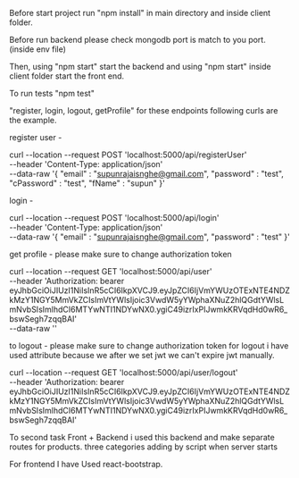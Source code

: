 Before start project run "npm install" in main directory and inside client folder.

Before run backend please check mongodb port is match to you port. (inside env file)

Then, using "npm start" start the backend and using "npm start" inside client folder start the front end.

To run tests "npm test"

"register, login, logout, getProfile" for these endpoints following curls are the example.

register user -

curl --location --request POST 'localhost:5000/api/registerUser' \
--header 'Content-Type: application/json' \
--data-raw '{
    "email" : "supunrajaisnghe@gmail.com",
    "password" : "test",
    "cPassword" : "test",
    "fName" : "supun"
}'

login -

curl --location --request POST 'localhost:5000/api/login' \
--header 'Content-Type: application/json' \
--data-raw '{
    "email" : "supunrajaisnghe@gmail.com",
    "password" : "test"
}'

get profile - please make sure to change authorization token

curl --location --request GET 'localhost:5000/api/user' \
--header 'Authorization: bearer eyJhbGciOiJIUzI1NiIsInR5cCI6IkpXVCJ9.eyJpZCI6IjVmYWUzOTExNTE4NDZkMzY1NGY5MmVkZCIsImVtYWlsIjoic3VwdW5yYWphaXNuZ2hlQGdtYWlsLmNvbSIsImlhdCI6MTYwNTI1NDYwNX0.ygiC49izrIxPIJwmkKRVqdHd0wR6_bswSegh7zqqBAI' \
--data-raw ''

to logout - please make sure to change authorization token
for logout i have used attribute because we after we set jwt we can't expire jwt manually.

curl --location --request GET 'localhost:5000/api/user/logout' \
--header 'Authorization: bearer eyJhbGciOiJIUzI1NiIsInR5cCI6IkpXVCJ9.eyJpZCI6IjVmYWUzOTExNTE4NDZkMzY1NGY5MmVkZCIsImVtYWlsIjoic3VwdW5yYWphaXNuZ2hlQGdtYWlsLmNvbSIsImlhdCI6MTYwNTI1NDYwNX0.ygiC49izrIxPIJwmkKRVqdHd0wR6_bswSegh7zqqBAI'


To second task Front + Backend i used this backend and make separate routes for products. three categories adding by script when server starts

For frontend I have Used react-bootstrap.
